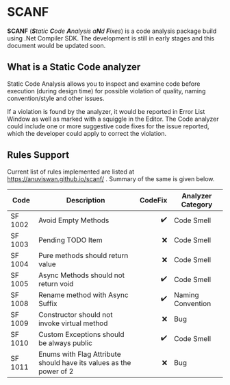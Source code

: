# SCANF

**SCANF** (_**S**tatic **C**ode **A**nalysis a**N**d **F**ixes_) is a code analysis package build using .Net Compiler SDK. The development is still in early stages and this document would be updated soon.

## What is a Static Code analyzer

Static Code Analysis allows you to inspect and examine code before execution (during design time) for possible violation of quality, naming convention/style and other issues.

If a violation is found by the analyzer, it would be reported in Error List Window as well as marked with a squiggle in the Editor. The Code analyzer could include one or more suggestive code fixes for the issue reported, which the developer could apply to correct the violation.

## Rules Support

Current list of rules implemented are listed at https://anuviswan.github.io/scanf/ . Summary of the same is given below.

| Code    | Description                                                        |            CodeFix | Analyzer Category |
| ------- | ------------------------------------------------------------------ | -----------------: | ----------------- |
| SF 1002 | Avoid Empty Methods                                                | :heavy_check_mark: | Code Smell        |
| SF 1003 | Pending TODO Item                                                  |                :x: | Code Smell        |
| SF 1004 | Pure methods should return value                                   |                :x: | Code Smell        |
| SF 1005 | Async Methods should not return void                               | :heavy_check_mark: | Code Smell        |
| SF 1008 | Rename method with Async Suffix                                    | :heavy_check_mark: | Naming Convention |
| SF 1009 | Constructor should not invoke virtual method                       |                :x: | Bug               |
| SF 1010 | Custom Exceptions should be always public                          | :heavy_check_mark: | Code Smell        |
| SF 1011 | Enums with Flag Attribute should have its values as the power of 2 |                :x: | Bug               |
